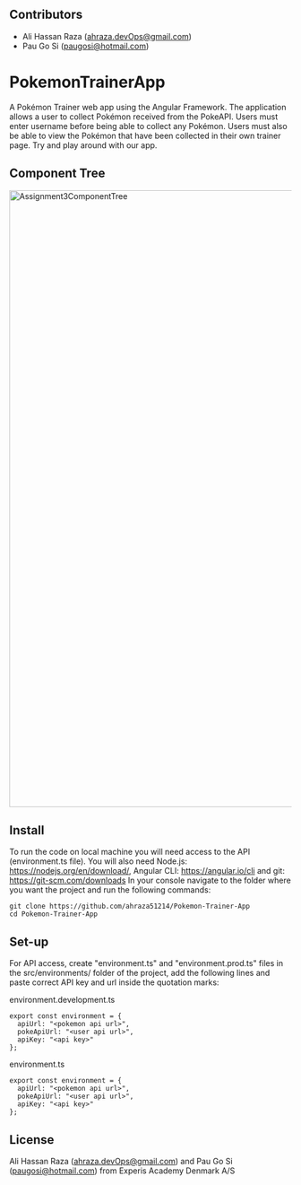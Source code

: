 ## Contributors
* Ali Hassan Raza (ahraza.devOps@gmail.com)
* Pau Go Si (paugosi@hotmail.com)

# PokemonTrainerApp
A Pokémon Trainer web app using the Angular Framework. The application allows a user to collect Pokémon received from the PokeAPI. Users must enter username 
before being able to collect any Pokémon. Users must also be able to view the Pokémon that have been 
collected in their own trainer page. Try and play around with our app. 

## Component Tree
<img width="1100" alt="Assignment3ComponentTree" src="https://github.com/ahraza51214/Pokemon-Trainer-App/assets/127191401/ce78a327-8b3b-49fd-86d0-d7c290d3c62f">

## Install
To run the code on local machine you will need access to the API (environment.ts file). 
You will also need Node.js: https://nodejs.org/en/download/, Angular CLI: https://angular.io/cli and git: https://git-scm.com/downloads
In your console navigate to the folder where you want the project and run the following commands:
```
git clone https://github.com/ahraza51214/Pokemon-Trainer-App
cd Pokemon-Trainer-App
```
## Set-up
For API access, create "environment.ts" and "environment.prod.ts" files in the src/environments/ folder of the project, add the following lines and paste correct API key and url inside the quotation marks:

environment.development.ts
```
export const environment = {
  apiUrl: "<pokemon api url>",
  pokeApiUrl: "<user api url>",
  apiKey: "<api key>"
};
```
environment.ts
```
export const environment = {
  apiUrl: "<pokemon api url>",
  pokeApiUrl: "<user api url>",
  apiKey: "<api key>"
};
```

## License
Ali Hassan Raza (ahraza.devOps@gmail.com) and Pau Go Si (paugosi@hotmail.com) from Experis Academy Denmark A/S
